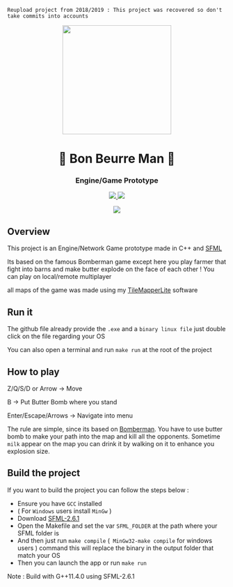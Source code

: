 ``Reupload project from 2018/2019 : This project was recovered so don't take commits into accounts``

<p align="center">
 <img  src="https://i.ibb.co/jG0PmCK/head3.png" width=250 height=250>
</p>

<h1 align="center">🧈 Bon Beurre Man 🧈</h1>
<h3 align="center"> Engine/Game Prototype </h3>
<p align="center">
   <a href="https://fr.wikipedia.org/wiki/C%2B%2B"> 
        <img src="https://img.shields.io/badge/C++17-%204--2--1?style=for-the-badge&label=language&color=blue">
    </a>
    <a href="https://www.sfml-dev.org/download/sfml/2.6.1/"> 
        <img src="https://img.shields.io/badge/2--6--1-Godot%204--2--1?style=for-the-badge&logo=sfml&logoColor=white&label=SFML%20version&color=GREEn">
    </a>
  
</p>

<p align="center">
        <img src="https://i.ibb.co/dQgwmYD/bonber-ezgif-com-resize-2.gif">
</p>


## Overview
This project is an Engine/Network Game prototype made in C++ and [SFML](https://www.sfml-dev.org/index.php)

Its based on the famous Bomberman game except here you play farmer that fight into barns and make butter explode on the face of each other ! You can play on local/remote multiplayer

all maps of the game was made using my [TileMapperLite](https://github.com/Meta-Ben/TileMapperLite) software

## Run it
The github file already provide the ``.exe`` and a ``binary linux file`` just double click on the file regarding your OS

You can also open a terminal and run ``make run`` at the root of the project


## How to play
Z/Q/S/D or Arrow -> Move

B -> Put Butter Bomb where you stand

Enter/Escape/Arrows -> Navigate into menu

The rule are simple, since its based on [Bomberman](https://fr.wikipedia.org/wiki/Bomberman). You have to use butter bomb to make your path into the map and kill all the opponents. Sometime ``milk`` appear on the map you can drink it by walking on it to enhance you explosion size.


## Build the project
If you want to build the project you can follow the steps below :

- Ensure you have ``GCC`` installed
- ( For ``Windows`` users install ``MinGw`` )
- Download [SFML-2.6.1](https://www.sfml-dev.org/download/sfml/2.6.1/)
- Open the Makefile and set the var ``SFML_FOLDER`` at the path where your SFML folder is
- And then just run ``make compile`` (`` MinGw32-make compile``  for windows users ) command this will replace the binary in the output folder that match your OS
- Then you can launch the app or run ``make run``  


Note : Build with G++11.4.0 using SFML-2.6.1

